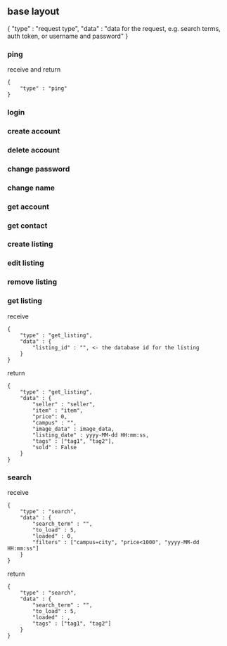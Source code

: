 ## base layout
{
    "type" : "request type",
    "data" : "data for the request, e.g. search terms, auth token, or username and password"
}

### ping
receive and return
```
{
    "type" : "ping"
}
```
### login
### create account
### delete account
### change password
### change name
### get account
### get contact
### create listing
### edit listing
### remove listing
### get listing
receive
```
{
    "type" : "get_listing",
    "data" : {
        "listing_id" : "", <- the database id for the listing
    }
}
```
return
```
{
    "type" : "get_listing",
    "data" : {
        "seller" : "seller",
        "item" : "item",
        "price": 0,
        "campus" : "",
        "image_data" : image_data,
        "listing_date" : yyyy-MM-dd HH:mm:ss,
        "tags" : ["tag1", "tag2"],
        "sold" : False
    }
}
```

### search
receive
```
{
    "type" : "search",
    "data" : {
        "search_term" : "",
        "to_load" : 5,
        "loaded" : 0,
        "filters" : ["campus=city", "price<1000", "yyyy-MM-dd HH:mm:ss"]
    }
}
```
return
```
{
    "type" : "search",
    "data" : {
        "search_term" : "",
        "to_load" : 5,
        "loaded" : ,
        "tags" : ["tag1", "tag2"]
    }
}
```
